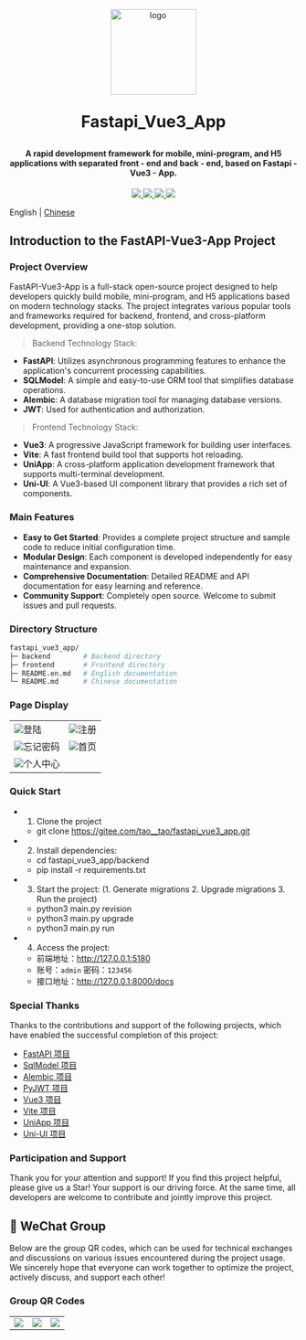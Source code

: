 <div align="center">
   <p align="center">
      <img src="./frontend/static/logo.png" height="150" alt="logo"/>
   </p>
   <h1 align="center" style="margin: 30px 0 30px; font-weight: bold;">Fastapi_Vue3_App</h1>
   <h4 align="center">A rapid development framework for mobile, mini-program, and H5 applications with separated front - end and back - end, based on Fastapi - Vue3 - App.</h4>
   <p align="center">
      <a href="https://gitee.com/tao__tao/fastapi_vue3_app.git">
         <img src="https://gitee.com/tao__tao/fastapi_vue3_app/badge/star.svg?theme=dark">
      </a>
      <a href="https://github.com/1014TaoTao/fastapi_vue3_app.git">
         <img src="https://img.shields.io/github/stars/1014TaoTao/fastapi_vue3_app?style=social">
      </a>
      <a href="https://gitee.com/tao__tao/fastapi_vue3_app/blob/master/LICENSE">
         <img src="https://img.shields.io/badge/License-MIT-orange">
      </a>
      <img src="https://img.shields.io/badge/Python-≥3.10-blue">
   </p>
</div>

English | [Chinese](./README.md)

## Introduction to the FastAPI-Vue3-App Project

### Project Overview

FastAPI-Vue3-App is a full-stack open-source project designed to help developers quickly build mobile, mini-program, and H5 applications based on modern technology stacks. The project integrates various popular tools and frameworks required for backend, frontend, and cross-platform development, providing a one-stop solution.

> Backend Technology Stack:

- **FastAPI**: Utilizes asynchronous programming features to enhance the application's concurrent processing capabilities.
- **SQLModel**: A simple and easy-to-use ORM tool that simplifies database operations.
- **Alembic**: A database migration tool for managing database versions.
- **JWT**: Used for authentication and authorization.

> Frontend Technology Stack:

- **Vue3**: A progressive JavaScript framework for building user interfaces.
- **Vite**: A fast frontend build tool that supports hot reloading.
- **UniApp**: A cross-platform application development framework that supports multi-terminal development.
- **Uni-UI**: A Vue3-based UI component library that provides a rich set of components.

### Main Features

- **Easy to Get Started**: Provides a complete project structure and sample code to reduce initial configuration time.
- **Modular Design**: Each component is developed independently for easy maintenance and expansion.
- **Comprehensive Documentation**: Detailed README and API documentation for easy learning and reference.
- **Community Support**: Completely open source. Welcome to submit issues and pull requests.

### Directory Structure

```sh
fastapi_vue3_app/
├─ backend        # Backend directory
├─ frontend       # Frontend directory
├─ README.en.md   # English documentation
└─ README.md      # Chinese documentation
```

### Page Display

<table>
    <tr>
        <td><img src="./frontend/public/登录.jpeg"/>登陆</td>
        <td><img src="./frontend/public/注册.jpeg"/>注册</td>
   </tr>
   <tr>
        <td><img src="./frontend/public/忘记密码.jpeg"/>忘记密码</td>
        <td><img src="./frontend/public/首页.jpeg"/>首页</td>
   </tr>
    <tr>
        <td><img src="./frontend/public/个人中心.jpeg"/>个人中心</td>
   </tr>
</table>

### Quick Start

- 1. Clone the project

  - git clone <https://gitee.com/tao__tao/fastapi_vue3_app.git>

- 2. Install dependencies:

  - cd fastapi_vue3_app/backend
  - pip install -r requirements.txt

- 3. Start the project: (1. Generate migrations 2. Upgrade migrations 3. Run the project)

  - python3 main.py revision
  - python3 main.py upgrade
  - python3 main.py run

- 4. Access the project:
  
  - 前端地址：<http://127.0.0.1:5180>
  - 账号：`admin` 密码：`123456`
  - 接口地址：<http://127.0.0.1:8000/docs>

### Special Thanks

Thanks to the contributions and support of the following projects, which have enabled the successful completion of this project:

- [FastAPI 项目](https://github.com/fastapi/fastapi)
- [SqlModel 项目](https://github.com/fastapi/sqlmodel)
- [Alembic 项目](https://github.com/sqlalchemy/alembic)
- [PyJWT 项目](https://github.com/jpadilla/pyjwt)
- [Vue3 项目](https://github.com/vuejs/vue)
- [Vite 项目](https://github.com/vitejs/vite)
- [UniApp 项目](https://github.com/dcloudio/uni-app)
- [Uni-UI 项目](https://github.com/dcloudio/uni-ui)

### Participation and Support

Thank you for your attention and support! If you find this project helpful, please give us a Star! Your support is our driving force. At the same time, all developers are welcome to contribute and jointly improve this project.

## 🎨 WeChat Group

Below are the group QR codes, which can be used for technical exchanges and discussions on various issues encountered during the project usage. We sincerely hope that everyone can work together to optimize the project, actively discuss, and support each other!

### Group QR Codes

<table>
    <tr>
      <td><img src="https://github.com/1014TaoTao/fastapi_vue3_admin/blob/master/mkdocs/docs/resources/images/微信.jpg"/></td>
      <td><img src="https://github.com/1014TaoTao/fastapi_vue3_admin/blob/master/mkdocs/docs/resources/images/微信群.jpg"/></td>
      <td><img src="https://github.com/1014TaoTao/fastapi_vue3_admin/blob/master/mkdocs/docs/resources/images/wechatPay.jpg"/></td>
    </tr>
</table>
